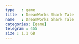 ```yaml
---
type   : game
title  : DreamWorks Shark Tale
name   : DreamWorks Shark Tale
categories: [game]
telegram : 455
size : 1.1 GB
---
```



